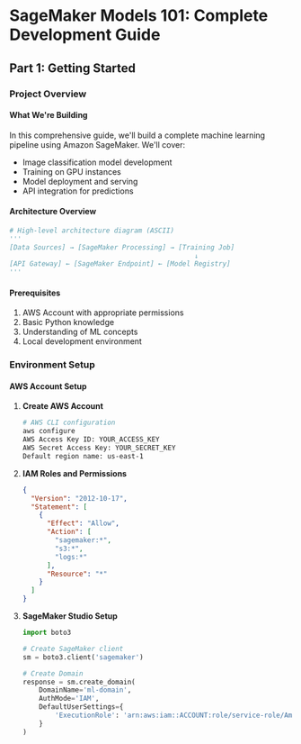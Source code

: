# SageMaker Models 101: Complete Development Guide

## Part 1: Getting Started

### Project Overview

#### What We're Building
In this comprehensive guide, we'll build a complete machine learning pipeline using Amazon SageMaker. We'll cover:
- Image classification model development
- Training on GPU instances
- Model deployment and serving
- API integration for predictions

#### Architecture Overview
```python
# High-level architecture diagram (ASCII)
'''
[Data Sources] → [SageMaker Processing] → [Training Job]
                                              ↓
[API Gateway] ← [SageMaker Endpoint] ← [Model Registry]
'''
```

#### Prerequisites
1. AWS Account with appropriate permissions
2. Basic Python knowledge
3. Understanding of ML concepts
4. Local development environment

### Environment Setup

#### AWS Account Setup
1. **Create AWS Account**
   ```bash
   # AWS CLI configuration
   aws configure
   AWS Access Key ID: YOUR_ACCESS_KEY
   AWS Secret Access Key: YOUR_SECRET_KEY
   Default region name: us-east-1
   ```

2. **IAM Roles and Permissions**
   ```json
   {
     "Version": "2012-10-17",
     "Statement": [
       {
         "Effect": "Allow",
         "Action": [
           "sagemaker:*",
           "s3:*",
           "logs:*"
         ],
         "Resource": "*"
       }
     ]
   }
   ```

3. **SageMaker Studio Setup**
   ```python
   import boto3

   # Create SageMaker client
   sm = boto3.client('sagemaker')

   # Create Domain
   response = sm.create_domain(
       DomainName='ml-domain',
       AuthMode='IAM',
       DefaultUserSettings={
           'ExecutionRole': 'arn:aws:iam::ACCOUNT:role/service-role/AmazonSageMaker-ExecutionRole'
       }
   )
   ```